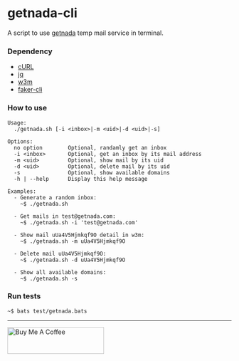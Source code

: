 # getnada-cli

A script to use [getnada](https://getnada.com/) temp mail service in terminal.

### Dependency

- [cURL](https://curl.haxx.se/download.html)
- [jq](https://stedolan.github.io/jq/)
- [w3m](http://w3m.sourceforge.net/)
- [faker-cli](https://github.com/lestoni/faker-cli)

### How to use

```
Usage:
  ./getnada.sh [-i <inbox>|-m <uid>|-d <uid>|-s]

Options:
  no option        Optional, randamly get an inbox
  -i <inbox>       Optional, get an inbox by its mail address
  -m <uid>         Optional, show mail by its uid
  -d <uid>         Optional, delete mail by its uid
  -s               Optional, show available domains
  -h | --help      Display this help message

Examples:
  - Generate a random inbox:
    ~$ ./getnada.sh

  - Get mails in test@getnada.com:
    ~$ ./getnada.sh -i 'test@getnada.com'

  - Show mail uUa4V5Hjmkqf9O detail in w3m:
    ~$ ./getnada.sh -m uUa4V5Hjmkqf9O

  - Delete mail uUa4V5Hjmkqf9O:
    ~$ ./getnada.sh -d uUa4V5Hjmkqf9O

  - Show all available domains:
    ~$ ./getnada.sh -s
```

### Run tests

```
~$ bats test/getnada.bats
```

---

<a href="https://www.buymeacoffee.com/kevcui" target="_blank"><img src="https://cdn.buymeacoffee.com/buttons/v2/default-orange.png" alt="Buy Me A Coffee" height="60px" width="217px"></a>

